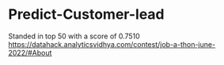# Predict-Customer-lead
Standed in top 50 with a score of 0.7510
https://datahack.analyticsvidhya.com/contest/job-a-thon-june-2022/#About
